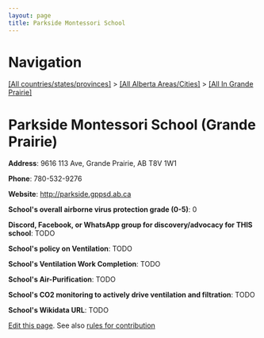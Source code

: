 ```yaml
---
layout: page
title: Parkside Montessori School
---
```

# Navigation

[[All countries/states/provinces]](../../..) > [[All Alberta Areas/Cities]](../..) > [[All In Grande Prairie]](..)

# Parkside Montessori School (Grande Prairie)

**Address**: 9616 113 Ave, Grande Prairie, AB T8V 1W1

**Phone**: 780-532-9276

**Website**: <http://parkside.gppsd.ab.ca>

**School's overall airborne virus protection grade (0-5)**: 0

**Discord, Facebook, or WhatsApp group for discovery/advocacy for THIS school**: TODO

**School's policy on Ventilation**: TODO

**School's Ventilation Work Completion**: TODO

**School's Air-Purification**: TODO

**School's CO2 monitoring to actively drive ventilation and filtration**: TODO

**School's Wikidata URL**: TODO


[Edit this page](https://github.com/ventilate-schools/AB/edit/main/./Grande_Prairie/Parkside_Montessori_School.md). See also [rules for contribution](../../../contribution-rules/)